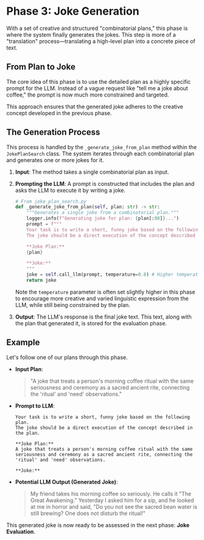 # Phase 3: Joke Generation

With a set of creative and structured "combinatorial plans," this phase is where the system finally generates the jokes. This step is more of a "translation" process—translating a high-level plan into a concrete piece of text.

## From Plan to Joke

The core idea of this phase is to use the detailed plan as a highly specific prompt for the LLM. Instead of a vague request like "tell me a joke about coffee," the prompt is now much more constrained and targeted.

This approach ensures that the generated joke adheres to the creative concept developed in the previous phase.

## The Generation Process

This process is handled by the `_generate_joke_from_plan` method within the `JokePlanSearch` class. The system iterates through each combinatorial plan and generates one or more jokes for it.

1.  **Input**: The method takes a single combinatorial plan as input.

2.  **Prompting the LLM**: A prompt is constructed that includes the plan and asks the LLM to execute it by writing a joke.

    ```python
    # From joke_plan_search.py
    def _generate_joke_from_plan(self, plan: str) -> str:
        """Generates a single joke from a combinatorial plan."""
        logger.info(f"Generating joke for plan: {plan[:80]}...")
        prompt = f"""
        Your task is to write a short, funny joke based on the following plan.
        The joke should be a direct execution of the concept described in the plan.

        **Joke Plan:**
        {plan}

        **Joke:**
        """
        joke = self.call_llm(prompt, temperature=0.8) # Higher temperature for more creative generation
        return joke
    ```
    Note the `temperature` parameter is often set slightly higher in this phase to encourage more creative and varied linguistic expression from the LLM, while still being constrained by the plan.

3.  **Output**: The LLM's response is the final joke text. This text, along with the plan that generated it, is stored for the evaluation phase.

## Example

Let's follow one of our plans through this phase.

-   **Input Plan**:
    > "A joke that treats a person's morning coffee ritual with the same seriousness and ceremony as a sacred ancient rite, connecting the 'ritual' and 'need' observations."

-   **Prompt to LLM**:
    ```
    Your task is to write a short, funny joke based on the following plan.
    The joke should be a direct execution of the concept described in the plan.

    **Joke Plan:**
    A joke that treats a person's morning coffee ritual with the same seriousness and ceremony as a sacred ancient rite, connecting the 'ritual' and 'need' observations.

    **Joke:**
    ```

-   **Potential LLM Output (Generated Joke)**:
    > My friend takes his morning coffee so seriously. He calls it "The Great Awakening." Yesterday I asked him for a sip, and he looked at me in horror and said, "Do you not see the sacred bean water is still brewing? One does not disturb the ritual!"

This generated joke is now ready to be assessed in the next phase: **Joke Evaluation**. 
